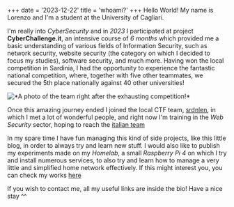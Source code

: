 +++
date = '2023-12-22'
title = 'whoami?'
+++
Hello World! My name is Lorenzo and I'm a student at the University of Cagliari.

I'm really into _CyberSecurity_ and in _2023_ I participated at project **CyberChallenge.it**, an intensive course of *6 months* which provided me a basic understanding of various fields of Information Security, such as network security, website security (the category on which I decided to focus my studies), software security, and much more. Having won the local competition in Sardinia, I had the opportunity to experience the fantastic national competition, where, together with five other teammates, we secured the 5th place nationally against 40 other universities!

![](/finale.jpg "*A photo of the team right after the exhausting competition!*")

Once this amazing journey ended I joined the local CTF team, [srdnlen](https://srdnlen.it), in which I met a lot of wonderful people, and right now I'm training in the *Web Security* sector, hoping to reach the [italian team](https://teamitaly.it)

In my spare time I have fun managing this kind of side projects, like this little blog, in order to always try and learn new stuff. I would also like to publish my experiments made on my _Homelab_, a small _Raspberry Pi 4_ on which I try and install numerous services, to also try and learn how to manage a very little and simplified home network effectively. If this might interest you, you can check my works [here](posts/lab)

If you wish to contact me, all my useful links are inside the bio! Have a nice stay ^^